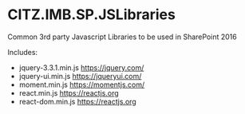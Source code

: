 # CITZ.IMB.SP.JSLibraries
Common 3rd party Javascript Libraries to be used in SharePoint 2016

Includes:
* jquery-3.3.1.min.js https://jquery.com/
* jquery-ui.min.js https://jqueryui.com/
* moment.min.js https://momentjs.com/
* react.min.js https://reactjs.org
* react-dom.min.js https://reactjs.org